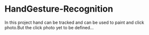 # HandGesture-Recognition
In this project hand can be tracked and can be used to paint and click photo.But the click photo yet to be defined...
